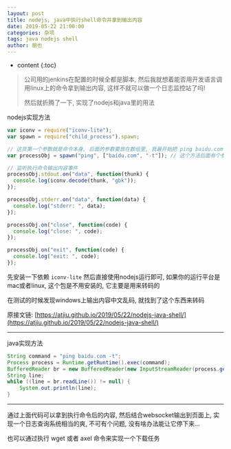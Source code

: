```yaml
---
layout: post
title: nodejs, java中执行shell命令并拿到输出内容
date: 2019-05-22 21:00:00
categories: 杂项
tags: java nodejs shell
author: 朋也
---
```


* content
{:toc}

> 公司用的jenkins在配置的时候全都是脚本, 然后我就想着能否用开发语言调用linux上的命令拿到输出内容, 这样不就可以做一个日志监控站了吗!
>
> 然后就折腾了一下, 实现了nodejs和java里的用法




nodejs实现方法

```js
var iconv = require("iconv-lite");
var spawn = require("child_process").spawn;

// 这货第一个参数就是命令本身, 后面的参数要放在数组里, 我最开始把 ping baidu.com 当成命令了, -t 当成参数, 死活没有数据输出
var processObj = spawn("ping", ["baidu.com", "-t"]); // 这个方法后面有个参数可以指定编码, 我这设置没有用..

// 监听执行命令输出内容事件
processObj.stdout.on("data", function(thunk) {
  console.log(iconv.decode(thunk, "gbk"));
});

processObj.stderr.on("data", function(data) {
  console.log("stderr: ", data);
});

processObj.on("close", function(code) {
  console.log("close: ", code);
});

processObj.on("exit", function(code) {
  console.log("exit: ", code);
});
```

先安装一下依赖 `iconv-lite` 然后直接使用nodejs运行即可, 如果你的运行平台是mac或者linux, 这个包是不用安装的, 它主要是用来转码的

在测试的时候发现windows上输出内容中文乱码, 就找到了这个东西来转码

原接文链: [https://atjiu.github.io/2019/05/22/nodejs-java-shell/](https://atjiu.github.io/2019/05/22/nodejs-java-shell/)

---

java实现方法

```java
String command = "ping baidu.com -t";
Process process = Runtime.getRuntime().exec(command);
BufferedReader br = new BufferedReader(new InputStreamReader(process.getInputStream(), Charset.forName("GBK"))); // 这里编码如果是mac或者linux可以使用utf-8
String line;
while ((line = br.readLine()) != null) {
    System.out.println(line);
}
```

---

通过上面代码可以拿到执行命令后的内容, 然后结合websocket输出到页面上, 实现一个日志查询系统相当的爽, 不可有个问题, 没有啥办法能让它停下来...

也可以通过执行 wget 或者 axel 命令来实现一个下载任务